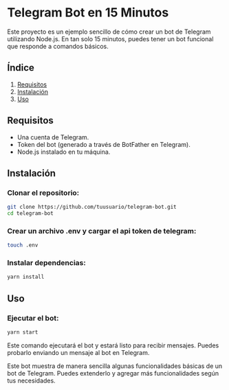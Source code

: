 # **Telegram Bot en 15 Minutos**

Este proyecto es un ejemplo sencillo de cómo crear un bot de Telegram utilizando Node.js. En tan solo 15 minutos, puedes tener un bot funcional que responde a comandos básicos.

## **Índice**
1. [Requisitos](#requisitos)
2. [Instalación](#instalación)
4. [Uso](#uso)

## **Requisitos**

- Una cuenta de Telegram.
- Token del bot (generado a través de BotFather en Telegram).
- Node.js instalado en tu máquina.

## **Instalación**

### **Clonar el repositorio:**
```bash
git clone https://github.com/tuusuario/telegram-bot.git
cd telegram-bot
```

### **Crear un archivo .env y cargar el api token de telegram:**
```bash
touch .env
```

### **Instalar dependencias:**
```bash
yarn install
```

## **Uso**

### **Ejecutar el bot:**
```bash
yarn start
```

Este comando ejecutará el bot y estará listo para recibir mensajes. Puedes probarlo enviando un mensaje al bot en Telegram.

Este bot muestra de manera sencilla algunas funcionalidades básicas de un bot de Telegram. Puedes extenderlo y agregar más funcionalidades según tus necesidades.



